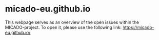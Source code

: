 # micado-eu.github.io

This webpage serves as an overview of the open issues within the MICADO-project. To open it, please use the following link:
https://micado-eu.github.io/
